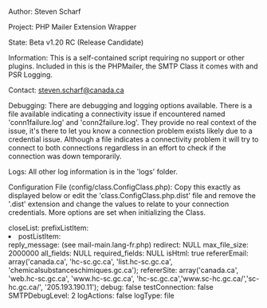 Author: Steven Scharf

Project: PHP Mailer Extension Wrapper

State: Beta v1.20 RC (Release Candidate)

Information: This is a self-contained script requiring no support or other plugins.
Included in this is the PHPMailer, the SMTP Class it comes with and PSR Logging.

Contact: steven.scharf@canada.ca

Debugging: There are debugging and logging options available.
There is a file available indicating a connectivity issue if encountered
named 'conn1failure.log' and 'conn2failure.log'. They provide no real context
of the issue, it's there to let you know a connection problem exists
likely due to a credential issue.
Although a file indicates a connectivity problem it will 
try to connect to both connections regardless in an effort 
to check if the connection was down temporarily.

Logs: All other log information is in the 'logs' folder.

Configuration File (config/class.ConfigClass.php):
Copy this exactly as displayed below or edit the 'class.ConfigClass.php.dist' 
file and remove the '.dist' extension and change the values to relate to your 
connection credentials. More options are set when initializing the Class.
<?php

namespace HCMailer2017;

class ConfigClass extends HCMailWrapper {

	public $MAIL_HOST = '';
	
	public $MAIL_PORT = 587;
	
	public $MAIL_USER = '';
	
	public $MAIL_PASS = '';
	
	public $MAIL_USER2 = '';
	
	public $MAIL_PASS2 ='';
	
}


Other Configuration options:

The following fields are required:

1. from

2. to

3. subject

4. nonhtml_body (only if html_body is NOT filled in).


The rest of the options are optional/defaulted (all options shown below). 

These application defaults are:

host: smtps.ctst.email-courriel.canada.ca

port: 587

username: See class.HCMailWrapper.php (if accessible)

password: See class.HCMailWrapper.php (if accessible)

from:

to: 

replyto: NULL

send_reply_message: true

reply_subject: NULL

subject: 

html_body: NULL

nonhtml_body: 

attachment: NULL

mail_method: smtp

encryption: tls

authorization: true

ipv6compat: false

timezone: America/Toronto

language: en

openList: <ul>

closeList: </ul>

prefixListItem: <li>

postListItem: </li>

reply_message: (see mail-main.lang-fr.php)

redirect: NULL

max_file_size: 2000000

all_fields: NULL

required_fields: NULL

isHtml: true

refererEmail: array('canada.ca', 'hc-sc.gc.ca', 'list.hc-sc.gc.ca', 'chemicalsubstanceschimiques.gc.ca');

refererSite: array('canada.ca', 'web.hc-sc.gc.ca', 'www.hc-sc.gc.ca', 'hc-sc.gc.ca','www.sc-hc.gc.ca/','sc-hc.gc.ca/', '205.193.190.11');

debug: false

testConnection: false

SMTPDebugLevel: 2

logActions: false

logType: file
